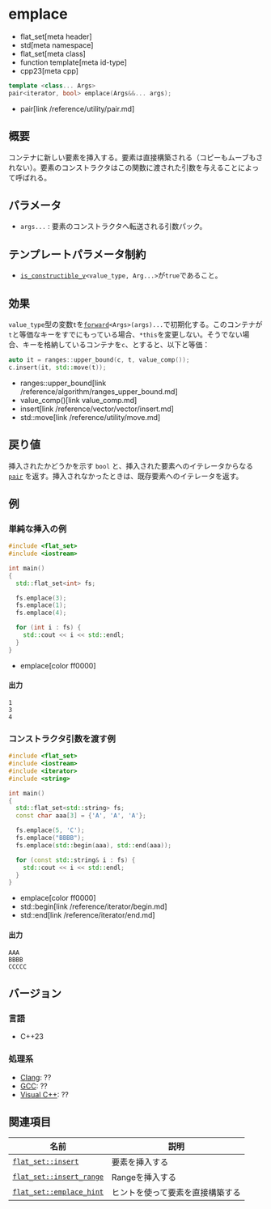 # emplace
* flat_set[meta header]
* std[meta namespace]
* flat_set[meta class]
* function template[meta id-type]
* cpp23[meta cpp]

```cpp
template <class... Args>
pair<iterator, bool> emplace(Args&&... args);
```
* pair[link /reference/utility/pair.md]

## 概要
コンテナに新しい要素を挿入する。要素は直接構築される（コピーもムーブもされない）。要素のコンストラクタはこの関数に渡された引数を与えることによって呼ばれる。


## パラメータ
- `args...` : 要素のコンストラクタへ転送される引数パック。


## テンプレートパラメータ制約
- [`is_constructible_v`](/reference/type_traits/is_constructible.md)`<value_type, Arg...>`が`true`であること。


## 効果
`value_type`型の変数`t`を[`forward`](/reference/utility/forward.md)`<Args>(args)...`で初期化する。このコンテナが`t`と等価なキーをすでにもっている場合、`*this`を変更しない。そうでない場合、キーを格納しているコンテナを`c`、とすると、以下と等価：

```cpp
auto it = ranges::upper_bound(c, t, value_comp());
c.insert(it, std::move(t));
```
* ranges::upper_bound[link /reference/algorithm/ranges_upper_bound.md]
* value_comp()[link value_comp.md]
* insert[link /reference/vector/vector/insert.md]
* std::move[link /reference/utility/move.md]


## 戻り値
挿入されたかどうかを示す `bool` と、挿入された要素へのイテレータからなる [`pair`](/reference/utility/pair.md) を返す。挿入されなかったときは、既存要素へのイテレータを返す。


## 例
### 単純な挿入の例
```cpp example
#include <flat_set>
#include <iostream>

int main()
{
  std::flat_set<int> fs;

  fs.emplace(3);
  fs.emplace(1);
  fs.emplace(4);

  for (int i : fs) {
    std::cout << i << std::endl;
  }
}
```
* emplace[color ff0000]

#### 出力
```
1
3
4
```

### コンストラクタ引数を渡す例
```cpp example
#include <flat_set>
#include <iostream>
#include <iterator>
#include <string>

int main()
{
  std::flat_set<std::string> fs;
  const char aaa[3] = {'A', 'A', 'A'};

  fs.emplace(5, 'C');
  fs.emplace("BBBB");
  fs.emplace(std::begin(aaa), std::end(aaa));

  for (const std::string& i : fs) {
    std::cout << i << std::endl;
  }
}
```
* emplace[color ff0000]
* std::begin[link /reference/iterator/begin.md]
* std::end[link /reference/iterator/end.md]

#### 出力
```
AAA
BBBB
CCCCC
```

## バージョン
### 言語
- C++23

### 処理系
- [Clang](/implementation.md#clang): ??
- [GCC](/implementation.md#gcc): ??
- [Visual C++](/implementation.md#visual_cpp): ??


## 関連項目

| 名前                                        | 説明                                       |
|---------------------------------------------|--------------------------------------------|
| [`flat_set::insert`](insert.md)             | 要素を挿入する                             |
| [`flat_set::insert_range`](insert_range.md) | Rangeを挿入する                            |
| [`flat_set::emplace_hint`](emplace_hint.md) | ヒントを使って要素を直接構築する           |
